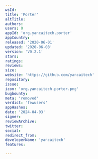 ```yaml
---
wsId: 
title: 'Porter'
altTitle: 
authors: 
users: 0
appId: 'org.yancaitech.porter'
appCountry: 
released: '2020-06-01'
updated: '2020-06-08'
version: 'V0.2.1'
stars: 
ratings: 
reviews: 
size: 
website: 'https://github.com/yancaitech'
repository: 
issue: 
icon: 'org.yancaitech.porter.png'
bugbounty: 
meta: 'removed'
verdict: 'fewusers'
appHashes: 
date: '2024-04-03'
signer: 
reviewArchive: 
twitter: 
social: 
redirect_from: 
developerName: 'yancaitech'
features: 

---
```


